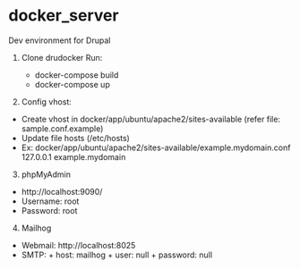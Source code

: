 # docker_server
Dev environment for Drupal
1. Clone drudocker
   Run:
   - docker-compose build
   - docker-compose up 

2. Config vhost: 
  - Create vhost in  docker/app/ubuntu/apache2/sites-available  (refer file: sample.conf.example)
  - Update file hosts (/etc/hosts)
  - Ex: 
      docker/app/ubuntu/apache2/sites-available/example.mydomain.conf
      127.0.0.1 example.mydomain
    
3. phpMyAdmin
- http://localhost:9090/
- Username: root
- Password: root

4. Mailhog
- Webmail: http://localhost:8025
- SMTP: + host: mailhog
        + user: null
        + password: null
